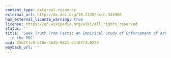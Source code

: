 ```yaml
---
content_type: external-resource
external_url: http://dx.doi.org/10.2139/ssrn.344900
has_external_license_warning: true
license: https://en.wikipedia.org/wiki/All_rights_reserved
status: ''
title: 'Seek Truth From Facts: An Empirical Study of Enforcement of Arbitral Awards
  in the PRC'
uid: 25b7ffc9-bf0e-4b4b-9821-d4f67f4c9229
wayback_url: ''
---
```

